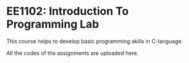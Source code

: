 # EE1102: Introduction To Programming Lab

This course helps to develop basic programming skills in C-language.

All the codes of the assignments are uploaded here.

